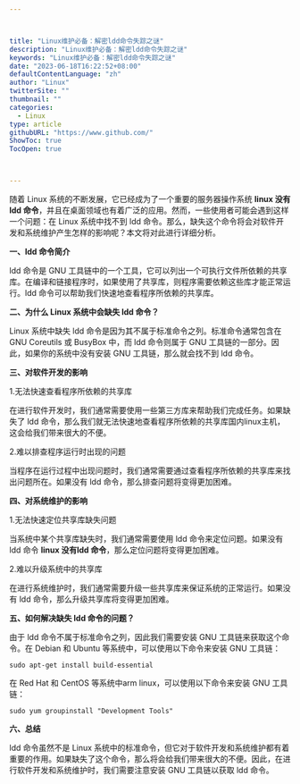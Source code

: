 ```yaml
---



title: "Linux维护必备：解密ldd命令失踪之谜"
description: "Linux维护必备：解密ldd命令失踪之谜"
keywords: "Linux维护必备：解密ldd命令失踪之谜"
date: "2023-06-18T16:22:52+08:00"
defaultContentLanguage: "zh"
author: "Linux"
twitterSite: ""
thumbnail: ""
categories:
  - Linux
type: article
githubURL: "https://www.github.com/"
ShowToc: true
TocOpen: true



---
```


随着 Linux 系统的不断发展，它已经成为了一个重要的服务器操作系统 **linux 没有ldd 命令**，并且在桌面领域也有着广泛的应用。然而，一些使用者可能会遇到这样一个问题：在 Linux 系统中找不到 ldd 命令。那么，缺失这个命令将会对软件开发和系统维护产生怎样的影响呢？本文将对此进行详细分析。

**一、ldd 命令简介**

ldd 命令是 GNU 工具链中的一个工具，它可以列出一个可执行文件所依赖的共享库。在编译和链接程序时，如果使用了共享库，则程序需要依赖这些库才能正常运行。ldd 命令可以帮助我们快速地查看程序所依赖的共享库。

**二、为什么 Linux 系统中会缺失 ldd 命令？**

Linux 系统中缺失 ldd 命令是因为其不属于标准命令之列。标准命令通常包含在 GNU Coreutils 或 BusyBox 中，而 ldd 命令则属于 GNU 工具链的一部分。因此，如果你的系统中没有安装 GNU 工具链，那么就会找不到 ldd 命令。

**三、对软件开发的影响**

1.无法快速查看程序所依赖的共享库

在进行软件开发时，我们通常需要使用一些第三方库来帮助我们完成任务。如果缺失了 ldd 命令，那么我们就无法快速地查看程序所依赖的共享库国内linux主机，这会给我们带来很大的不便。

2.难以排查程序运行时出现的问题

当程序在运行过程中出现问题时，我们通常需要通过查看程序所依赖的共享库来找出问题所在。如果没有 ldd 命令，那么排查问题将变得更加困难。

**四、对系统维护的影响**

1.无法快速定位共享库缺失问题

当系统中某个共享库缺失时，我们通常需要使用 ldd 命令来定位问题。如果没有 ldd 命令 **linux 没有ldd 命令**，那么定位问题将变得更加困难。

2.难以升级系统中的共享库

在进行系统维护时，我们通常需要升级一些共享库来保证系统的正常运行。如果没有 ldd 命令，那么升级共享库将变得更加困难。

**五、如何解决缺失 ldd 命令的问题？**

由于 ldd 命令不属于标准命令之列，因此我们需要安装 GNU 工具链来获取这个命令。在 Debian 和 Ubuntu 等系统中，可以使用以下命令来安装 GNU 工具链：

```
sudo apt-get install build-essential
```

在 Red Hat 和 CentOS 等系统中arm linux，可以使用以下命令来安装 GNU 工具链：

```
sudo yum groupinstall "Development Tools"
```

**六、总结**

ldd 命令虽然不是 Linux 系统中的标准命令，但它对于软件开发和系统维护都有着重要的作用。如果缺失了这个命令，那么将会给我们带来很大的不便。因此，在进行软件开发和系统维护时，我们需要注意安装 GNU 工具链以获取 ldd 命令。